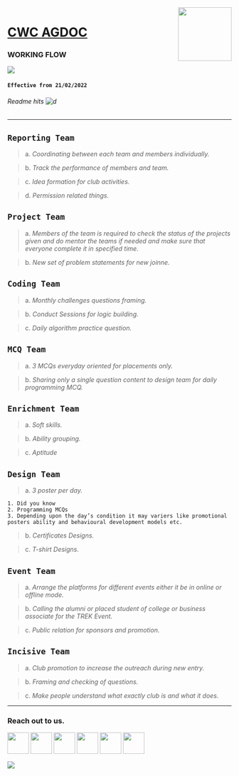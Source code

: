 <img src="https://media-exp1.licdn.com/dms/image/C4E03AQFDuHx-TrxMNg/profile-displayphoto-shrink_800_800/0/1614907425476?e=1649894400&v=beta&t=C6qZDyaO2dtwmTPh8TLzAF001MMCVWuRQgv2JNHWcYw" align="right" width="120" height="120"/>

# [CWC AGDOC](https://cwc-official.netlify.app/)
### WORKING FLOW
[![](https://img.shields.io/badge/CWC-ITER-gray.svg?style=for-the-badge&colorB=0000f&logo=telegram)](https://t.me/cwciter)
#### `Effective from 21/02/2022`
###### Readme hits ![d](https://visitor-badge.laobi.icu/badge?page_id=CodingWizardITER)
<hr>

## `Reporting Team`

> a. *Coordinating between each team and members individually.*

> b. *Track the performance of members and team.*

> c. *Idea formation for club activities.*

> d. *Permission related things.*

## `Project Team`

> a. *Members of the team is required to check the status of the projects given and do mentor the teams if needed and make sure that everyone complete it in specified time.*

> b. *New set of problem statements for new joinne.*

## `Coding Team`

> a. *Monthly challenges questions framing.*

> b. *Conduct Sessions for logic building.*

> c. *Daily algorithm practice question.*

## `MCQ Team`

> a. *3 MCQs everyday oriented for placements only.*

> b. *Sharing only a single question content to design team for daily programming MCQ.*

## `Enrichment Team`

> a. *Soft skills.*

> b. *Ability grouping.*

> c. *Aptitude*

## `Design Team`

> a. *3 poster per day.*
```
1. Did you know
2. Programming MCQs
3. Depending upon the day’s condition it may variers like promotional posters ability and behavioural development models etc.
```

> b. *Certificates Designs.*

> c. *T-shirt Designs.*

## `Event Team`

> a. *Arrange the platforms for different events either it be in online or offline mode.*

> b. *Calling the alumni or placed student of college or business associate for the TREK Event.*

> c. *Public relation for sponsors and promotion.*

## `Incisive Team`

> a. *Club promotion to increase the outreach during new entry.*

> b. *Framing and checking of questions.*

> c. *Make people understand what exactly club is and what it does.*

<hr>

### Reach out to us.
<a href="https://www.linkedin.com/company/coding-wizard/"><img src="https://blog-assets.hootsuite.com/wp-content/uploads/2018/09/In-2C-54px-R.png" width="48px" height="48px"></a>
<a href="https://github.com/CodingWizardITER"><img src="https://pbs.twimg.com/profile_images/1414990564408262661/r6YemvF9_400x400.jpg" width="48px" height="48px"></a>
<a href="https://twitter.com/Coding_Wizard_"><img src="https://i.ibb.co/kmgQVyW/twitter.png" width="48px" height="48px"></a>
<a href="https://www.instagram.com/iter.coding.wizards/"><img src="https://upload.wikimedia.org/wikipedia/commons/thumb/a/a5/Instagram_icon.png/1024px-Instagram_icon.png" width="48px" height="48px"></a> 
<a href="https://www.facebook.com/codingwizard.iter/"><img src="https://blog-assets.hootsuite.com/wp-content/uploads/2018/09/f-ogo_RGB_HEX-58.png" width="48px" height="48px"></a>
<a href="https://www.youtube.com/channel/UCslmh8ws0zQPhMly4Itx_AQ"><img src="https://image.similarpng.com/very-thumbnail/2020/05/YouTube-logo-in-a-circle---social-media-icon-PNG.png" width="48px" height="48px"></a>

<img align="left" src="https://github.githubassets.com/images/spinners/octocat-spinner-64.gif" />
